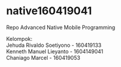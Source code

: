 # native160419041
Repo Advanced Native Mobile Programming

Kelompok:\
Jehuda Rivaldo Soetiyono - 160419133\
Kenneth Manuel Lieyanto - 1604149041\
Chaniago Marcel - 160419053
